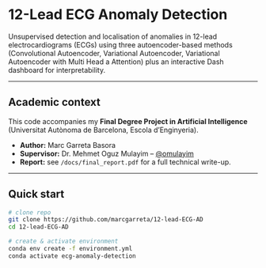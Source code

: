 # 12-Lead ECG Anomaly Detection

Unsupervised detection and localisation of anomalies in 12-lead electrocardiograms (ECGs) using three autoencoder-based methods (Convolutional Autoencoder, Variational Autoencoder, Variational Autoencoder with Multi Head a Attention) plus an interactive Dash dashboard for interpretability.

---

## Academic context

This code accompanies my **Final Degree Project in Artificial Intelligence** (Universitat Autònoma de Barcelona, Escola d’Enginyeria).

* **Author:** Marc Garreta Basora  
* **Supervisor:** Dr. Mehmet Oguz Mulayim – [@omulayim](https://github.com/omulayim)  
* **Report:** see `/docs/final_report.pdf` for a full technical write-up.

---

## Quick start

```bash
# clone repo
git clone https://github.com/marcgarreta/12-lead-ECG-AD
cd 12-lead-ECG-AD

# create & activate environment
conda env create -f environment.yml
conda activate ecg-anomaly-detection
